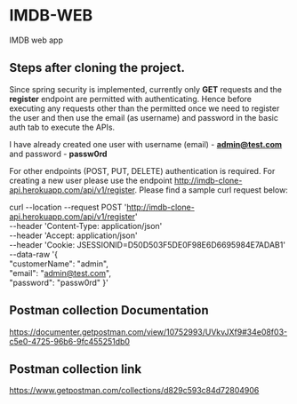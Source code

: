 # IMDB-WEB
IMDB web app

## Steps after cloning the project. 
Since spring security is implemented, currently only **GET** requests and the **register** endpoint are permitted with authenticating. 
Hence before executing any requests other than the permitted once we need to register the user and then use the email (as username) and password in the basic auth tab to execute the APIs.

I have already created one user with username (email) - **admin@test.com** and password - **passw0rd**

For other endpoints (POST, PUT, DELETE) authentication is required. For creating a new user please use the endpoint http://imdb-clone-api.herokuapp.com/api/v1/register.
Please find a sample curl request below:

curl --location --request POST 'http://imdb-clone-api.herokuapp.com/api/v1/register' \
--header 'Content-Type: application/json' \
--header 'Accept: application/json' \
--header 'Cookie: JSESSIONID=D50D503F5DE0F98E6D6695984E7ADAB1' \
--data-raw '{  
   "customerName": "admin",  
   "email": "admin@test.com",  
   "password": "passw0rd"
 }'
 
## Postman collection Documentation
https://documenter.getpostman.com/view/10752993/UVkvJXf9#34e08f03-c5e0-4725-96b6-9fc455251db0

## Postman collection link
https://www.getpostman.com/collections/d829c593c84d72804906
